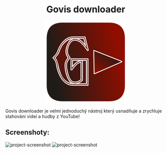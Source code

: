 <h1 align="center" id="title">Govis downloader</h1>

<p align="center"><img src="https://github.com/GovisLost/govis-downloader/blob/main/g.png?raw=true" alt="project-image"></p>

<p id="description">Govis downloader je velmi jednoduchý nástroj který usnadňuje a zrychluje stahování videí a hudby z YouTube!</p>

<h2>Screenshoty:</h2>

<img src="https://i.ibb.co/84BFPwYN/image.webp" alt="project-screenshot" width="300" height="400/">

<img src="https://media.discordapp.net/attachments/1063848613551288453/1425418463064756305/image.png?ex=68e783e4&amp;is=68e63264&amp;hm=ef4149836db4684dcbb6200db4490ee05473213a29a749a97bdc9d1be1137508&amp;=&amp;format=webp&amp;quality=lossless&amp;width=620&amp;height=670" alt="project-screenshot" width="300" height="400/">
